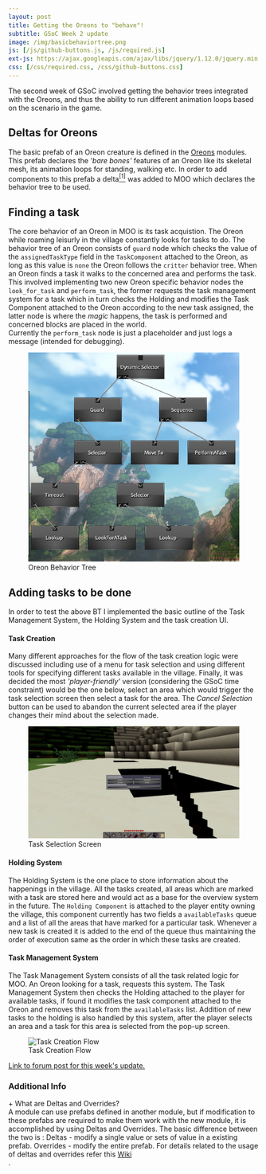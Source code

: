 ```yaml
---
layout: post
title: Getting the Oreons to "behave"!
subtitle: GSoC Week 2 update
image: /img/basicbehaviortree.png
js: [/js/github-buttons.js, /js/required.js]
ext-js: https://ajax.googleapis.com/ajax/libs/jquery/1.12.0/jquery.min.js
css: [/css/required.css, /css/github-buttons.css]
---
```

The second week of GSoC involved getting the behavior trees integrated with the Oreons, and thus the ability to run
different animation loops based on the scenario in the game.
## Deltas for Oreons
The basic prefab of an Oreon creature is defined in the [Oreons](https://github.com/Terasology/Oreons)
 modules.
This prefab declares the _'bare bones'_ features of an Oreon like its skeletal mesh,
its animation loops for standing, walking etc.
In order to add components to this prefab a delta<a href="#deltas"><sup>[1]</sup></a>
was added to MOO which declares the behavior tree to be used.
## Finding a task
The core behavior of an Oreon in MOO is its task acquistion. The Oreon while roaming leisurly
in the village constantly looks for tasks to do. The behavior tree of an Oreon consists of
`guard` node which checks the value of the `assignedTaskType` field in the `TaskComponent` attached
to the Oreon, as long as this value is `none` the Oreon follows the `critter` behavior tree. When
an Oreon finds a task it walks to the concerned area and performs the task. This
involved implementing two new Oreon specific behavior nodes the `look_for_task` and `perform_task`, the former
requests the task management system for a task which in turn checks the Holding and modifies
the Task Component attached to the Oreon according to the new task assigned, the latter node is
where the _magic_ happens, the task is performed and concerned blocks are placed in the world.  
Currently the `perform_task` node is just a placeholder and just logs a message (intended for debugging).   
<figure>
 <img src="/img/behaviortree.png" alt="behaviortree">
 <figcaption>Oreon Behavior Tree</figcaption>
</figure>

## Adding tasks to be done
In order to test the above BT I implemented the basic outline of the Task Management
 System, the Holding System and the task creation UI.
#### Task Creation
Many different approaches for the flow of the task creation logic were discussed including
use of a menu for task selection and using different tools for specifying different tasks
available in the village. Finally, it was decided the most _'player-friendly'_ version
(considering the GSoC time constraint) would
be the one below, select an area which would trigger the task selection screen then select
a task for the area. The _Cancel Selection_ button can be used to abandon the current selected
area
if the player changes their mind about the selection made.  
<figure>
 <img src="/img/taskselectionui.png" alt="taskselectionscreen">
 <figcaption>Task Selection Screen</figcaption>
</figure>

#### Holding System
The Holding System is the one place to store information about the happenings in the village.
All the tasks created, all areas which are marked with a task are stored here and would act
 as a base for the overview system in the future. The `Holding Component` is attached to the
 player entity owning the village, this component currently has two fields a `availableTasks` queue
 and a list of all the areas that have marked for a particular task. Whenever a new task
 is created it is added to the end of the queue thus maintaining the order of execution same
 as the order in which these tasks are created.
#### Task Management System
 The Task Management System consists of all the task related logic for MOO. An Oreon looking
 for a task, requests this system. The Task Management System then checks the Holding attached
 to the player for available tasks, if found it modifies the task component attached
 to the Oreon and removes this task from the `availableTasks` list.
 Addition of new tasks to the holding is also handled by this system, after the player selects
 an area and a task for this area is selected from the pop-up screen.
  
  
<figure>
<img src="/img/flowdiagram.jpg" alt="Task Creation Flow">
<figcaption>Task Creation Flow</figcaption>
</figure>
  
<div class="github-button" url="https://github.com/Terasology/MasterOfOreon/pull/7"></div>
  
<a href="https://forum.terasology.org/gsoc-2018-renovation-of-masteroforeon.2171/post-15963">Link to forum post for this week's update.</a>
    
### Additional Info
  
<div class="collapsiblecontainer">
<div id="deltas" class="collapsibleheader">
+ What are Deltas and Overrides?
<div class="collapsiblecontent">
A module can use prefabs defined in another module, but if modification to these prefabs are required to make them work with the new module, it is accomplished by using 
Deltas and Overrides. The basic difference between the two is :  
Deltas - modify a single value or sets of value in a existing prefab.  
Overrides -  modify the entire prefab. 
For details related to the usage of deltas and overrides refer this 
<a href="https://github.com/Terasology/TutorialAssetSystem/wiki/Deltas-and-Overrides">Wiki</a>
</div>
</div>
</div>
  .  
  